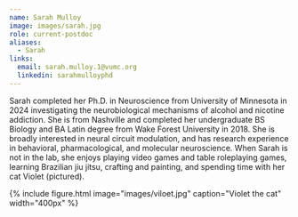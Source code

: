 ```yaml
---
name: Sarah Mulloy
image: images/sarah.jpg
role: current-postdoc
aliases:
  - Sarah
links:
  email: sarah.mulloy.1@vumc.org
  linkedin: sarahmulloyphd
---
```

Sarah completed her Ph.D. in Neuroscience from University of Minnesota in 2024 investigating the neurobiological mechanisms of alcohol and nicotine addiction. She is from Nashville and completed her undergraduate BS Biology and BA Latin degree from Wake Forest University in 2018. She is broadly interested in neural circuit modulation, and has research experience in behavioral, pharmacological, and molecular neuroscience.
When Sarah is not in the lab, she enjoys playing video games and table roleplaying games, learning Brazilian jiu jitsu, crafting and painting, and spending time with her cat Violet (pictured).

{%
  include figure.html
  image="images/viloet.jpg"
  caption="Violet the cat"
  width="400px"
%}
